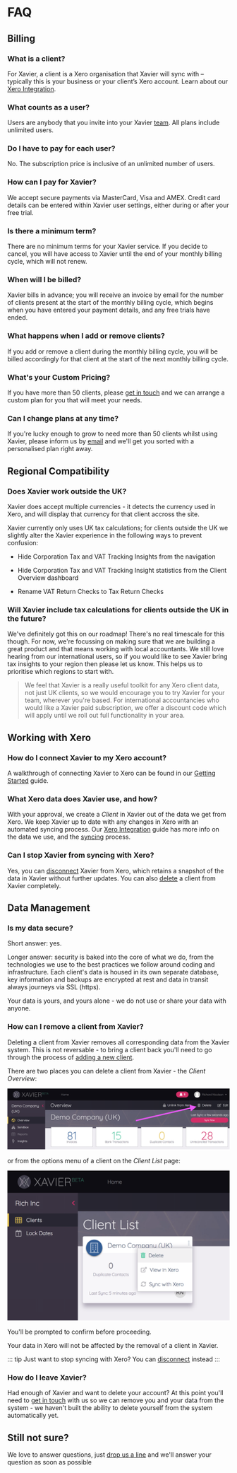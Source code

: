 # FAQ

## Billing

### What is a client?
For Xavier, a client is a Xero organisation that Xavier will sync with – typically this is your business or your client’s
Xero account. Learn about our [Xero Integration](/xero-integration.md).

### What counts as a user?
Users are anybody that you invite into your Xavier [team](/team-management.md). All plans include unlimited users.

### Do I have to pay for each user?
No. The subscription price is inclusive of an unlimited number of users.

### How can I pay for Xavier?
We accept secure payments via MasterCard, Visa and AMEX. Credit card details can be entered within Xavier user settings,
either during or after your free trial.

### Is there a minimum term?
There are no minimum terms for your Xavier service. If you decide to cancel, you will have access to Xavier until the
end of your monthly billing cycle, which will not renew.

### When will I be billed?
Xavier bills in advance; you will receive an invoice by email for the number of clients present at the start of the monthly billing cycle, which begins when you have entered your payment details, and any free trials have ended.

### What happens when I add or remove clients?
If you add or remove a client during the monthly billing cycle, you will be billed accordingly for that client at the start of the next monthly billing cycle.  

### What's your Custom Pricing?
If you have more than 50 clients, please [get in touch](/contact-us.md) and we can arrange a custom plan for you that
will meet your needs.

### Can I change plans at any time?
If you're lucky enough to grow to need more than 50 clients whilst using Xavier, please inform us by
[email](/contact-us.md) and we'll get you sorted with a personalised plan right away.


## Regional Compatibility

### Does Xavier work outside the UK? 

Xavier does accept multiple currencies - it detects the currency used in Xero, and will display that currency for that client accross the site.

Xavier currently only uses UK tax calculations; for clients outside the UK we slightly alter the Xavier experience in the following ways to prevent confusion:

- Hide Corporation Tax and VAT Tracking Insights from the navigation
  
- Hide Corporation Tax and VAT Tracking Insight statistics from the Client Overview dashboard
  
- Rename VAT Return Checks to Tax Return Checks

### Will Xavier include tax calculations for clients outside the UK in the future?

We've definitely got this on our roadmap! There's no real timescale for this though. For now, we're focussing on making sure that we are building a great product and 
that means working with local accountants. We still love hearing from our international users, so if you would like to see Xavier 
bring tax insights to your region then please let us know. This helps us to prioritise which regions to start with.

>We feel that Xavier is a really useful toolkit for any Xero client data, not just UK clients, so we would encourage you to 
try Xavier for your team, wherever you're based. For international accountancies who would like a Xavier paid subscription, we offer 
a discount code which will apply until we roll out full functionality in your area.  

## Working with Xero

### How do I connect Xavier to my Xero account?
A walkthrough of connecting Xavier to Xero can be found in our [Getting Started](/getting-started.md#adding-your-first-client) guide.

### What Xero data does Xavier use, and how?
With your approval, we create a *Client* in Xavier out of the data we get from Xero. We keep Xavier up to date with any
changes in Xero with an automated syncing process. Our [Xero Integration](/xero-integration.md#how-do-we-interact-with-xero)
guide has more info on the data we use, and the [syncing](/xero-integration.md#syncing) process.

### Can I stop Xavier from syncing with Xero?
Yes, you can [disconnect](/xero-integration.md#managing-the-xero-connection) Xavier from Xero, which retains a snapshot
of the data in Xavier without further updates. You can also [delete](/faq.md#how-can-i-remove-a-client-from-xavier) a
client from Xavier completely.

## Data Management

### Is my data secure?
Short answer: yes.

Longer answer: security is baked into the core of what we do, from the technologies we use to the best practices we
follow around coding and infrastructure. Each client's data is housed in its own separate database, key information
and backups are encrypted at rest and data in transit always journeys via SSL (https).

Your data is yours, and yours alone - we do not use or share your data with anyone.

### How can I remove a client from Xavier?
Deleting a client from Xavier removes all corresponding data from the Xavier system. This is not
reversable - to bring a client back you'll need to go through the process of
[adding a new client](/getting-started.md#adding-your-first-client).

There are two places you can delete a client from Xavier - the *Client Overview*:

![Delete From Overview](./images/delete-from-overview.png)

or from the options menu of a client on the *Client List* page:

![Delete From Client List](./images/delete-from-client-list.png)

You'll be prompted to confirm before proceeding.

Your data in Xero will not be affected by the removal of a client in Xavier.

::: tip
Just want to stop syncing with Xero? You can [disconnect](/xero-integration.md#managing-the-xero-connection) instead
:::

### How do I leave Xavier?
Had enough of Xavier and want to delete your account? At this point you'll need to [get in touch](/contact-us.md) with
us so we can remove you and your data from the system - we haven't built the ability to delete yourself from the system
automatically yet.


## Still not sure?
We love to answer questions, just [drop us a line](/contact-us.md) and we'll answer your question as soon as possible
